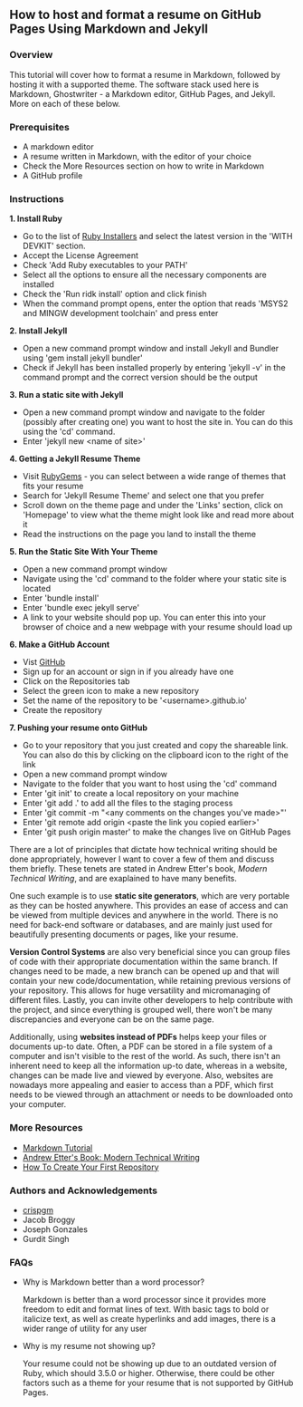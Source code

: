 ## How to host and format a resume on GitHub Pages Using Markdown and Jekyll



### Overview
This tutorial will cover how to format a resume in Markdown, followed by hosting it with a supported theme. The software stack used here is Markdown, Ghostwriter - a Markdown editor, GitHub Pages, and Jekyll. More on each of these below.



### Prerequisites
* A markdown editor
* A resume written in Markdown, with the editor of your choice
* Check the More Resources section on how to write in Markdown
* A GitHub profile



### Instructions
**1. Install Ruby**
* Go to the list of [Ruby Installers](https://rubyinstaller.org/downloads/) and select the latest version in the 'WITH DEVKIT' section.
* Accept the License Agreement
* Check 'Add Ruby executables to your PATH'
* Select all the options to ensure all the necessary components are installed
* Check the 'Run ridk install' option and click finish
* When the command prompt opens, enter the option that reads 'MSYS2 and MINGW development toolchain' and press enter

**2. Install Jekyll**
* Open a new command prompt window and install Jekyll and Bundler using 'gem install jekyll bundler'
* Check if Jekyll has been installed properly by entering 'jekyll -v' in the command prompt and the correct version should be the output

**3. Run a static site with Jekyll**
* Open a new command prompt window and navigate to the folder (possibly after creating one) you want to host the site in. You can do this using the 'cd' command.
* Enter 'jekyll new \<name of site>'

**4. Getting a Jekyll Resume Theme**
* Visit [RubyGems](https://rubygems.org/) - you can select between a wide range of themes that fits your resume
* Search for 'Jekyll Resume Theme' and select one that you prefer
* Scroll down on the theme page and under the 'Links' section, click on 'Homepage' to view what the theme might look like and read more about it
* Read the instructions on the page you land to install the theme

**5. Run the Static Site With Your Theme**
* Open a new command prompt window
* Navigate using the 'cd' command to the folder where your static site is located
* Enter 'bundle install'
* Enter 'bundle exec jekyll serve'
* A link to your website should pop up. You can enter this into your browser of choice and a new webpage with your resume should load up

**6. Make a GitHub Account**
* Vist [GitHub](https://github.com/)
* Sign up for an account or sign in if you already have one
* Click on the Repositories tab
* Select the green icon to make a new repository
* Set the name of the repository to be '\<username>.github.io'
* Create the repository

**7. Pushing your resume onto GitHub**
* Go to your repository that you just created and copy the shareable link. You can also do this by clicking on the clipboard icon to the right of the link
* Open a new command prompt window 
* Navigate to the folder that you want to host using the 'cd' command
* Enter 'git init' to create a local repository on your machine
* Enter 'git add .' to add all the files to the staging process
* Enter 'git commit -m "<any comments on the changes you've made>"'
* Enter 'git remote add origin \<paste the link you copied earlier>'
* Enter 'git push origin master' to make the changes live on GitHub Pages

There are a lot of principles that dictate how technical writing should be done appropriately, however I want to cover a few of them and discuss them briefly. These tenets are stated in Andrew Etter's book, _Modern Technical Writing_, and are exaplained to have many benefits.

One such example is to use **static site generators**, which are very portable as they can be hosted anywhere. This provides an ease of access and can be viewed from multiple devices and anywhere in the world. There is no need for back-end software or databases, and are mainly just used for beautifully presenting documents or pages, like your resume. 

**Version Control Systems** are also very beneficial since you can group files of code with their appropriate documentation within the same branch. If changes need to be made, a new branch can be opened up and that will contain your new code/documentation, while retaining previous versions of your repository. This allows for huge versatility and micromanaging of different files. Lastly, you can invite other developers to help contribute with the project, and since everything is grouped well, there won't be many discrepancies and everyone can be on the same page.

Additionally, using **websites instead of PDFs** helps keep your files or documents up-to date. Often, a PDF can be stored in a file system of a computer and isn't visible to the rest of the world. As such, there isn't an inherent need to keep all the information up-to date, whereas in a website, changes can be made live and viewed by everyone. Also, websites are nowadays more appealing and easier to access than a PDF, which first needs to be viewed through an attachment or needs to be downloaded onto your computer.



### More Resources
* [Markdown Tutorial](https://www.markdowntutorial.com/)
* [Andrew Etter's Book: Modern Technical Writing](https://www.amazon.ca/Modern-Technical-Writing-Introduction-Documentation-ebook/dp/B01A2QL9SS)
* [How To Create Your First Repository](https://docs.github.com/en/get-started/quickstart/create-a-repo)



### Authors and Acknowledgements
* [crispgm](https://github.com/crispgm/resume)
* Jacob Broggy
* Joseph Gonzales
* Gurdit Singh



### FAQs
* Why is Markdown better than a word processor?

	Markdown is better than a word processor since it provides more freedom to edit and format lines of text. With basic tags to bold or italicize text, as well as create hyperlinks and add images, there is a wider range of utility for any user

* Why is my resume not showing up?

	Your resume could not be showing up due to an outdated version of Ruby, which should 3.5.0 or higher. Otherwise, there could be other factors such as a theme for your resume that is not supported by GitHub Pages.
